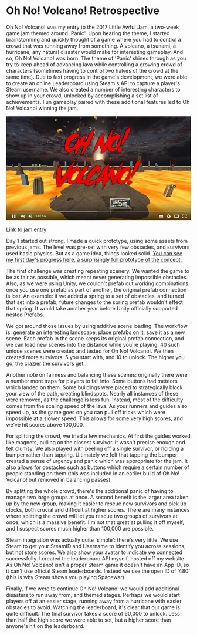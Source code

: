 # Oh No! Volcano! Retrospective

Oh No! Volcano! was my entry to the 2017 Little Awful Jam, a two-week game jam themed around 'Panic'. Upon hearing the theme, I started brainstorming and quickly thought of a game where you had to control a crowd that was running away from something. A volcano, a tsunami, a hurricane, any natural disaster would make for interesting gameplay. And so, Oh No! Volcano! was born. The theme of 'Panic' shines through as you try to keep ahead of advancing lava while controlling a growing crowd of characters (sometimes having to control two halves of the crowd at the same time). Due to fast progress in the game's development, we were able to create an online Leaderboard using Steam's API to capture a player's Steam username. We also created a number of interesting characters to show up in your crowd, unlocked by accomplishing a set list of achievements. Fun gameplay paired with these additional features led to Oh No! Volcano! winning the jam.

[![Oh No! Volcano!](VolcanoYoutubeThumb.png)](https://youtu.be/mCUJCO0oVuU "Oh No! Volcano!")


[Link to jam entry](http://www.awfuljams.com/little-awful-2017/games/oh-no-volcano)

Day 1 started out strong. I made a quick prototype, using some assets from previous jams. The level was pre-set with very few obstacles, and survivors used basic physics. But as a game idea, things looked solid. [You can see my first day's progress here, a surprisingly full prototype of the concept.](https://www.youtube.com/watch?v=6_dTEwQ3RII)

The first challenge was creating repeating scenery. We wanted the game to be as fair as possible, which meant never generating impossible obstacles. Also, as we were using Unity, we couldn't prefab out working combinations: once you use one prefab as part of another, the original prefab connection is lost. An example: if we added a spring to a set of obstacles, and turned that set into a prefab, future changes to the spring prefab wouldn't effect that spring. It would take another year before Unity officially supported nested Prefabs.

We got around those issues by using additive scene loading. The workflow is: generate an interesting landscape, place prefabs on it, save it as a new scene. Each prefab in the scene keeps its original prefab connection, and we can load new scenes into the distance while you're playing. 40 such unique scenes were created and tested for Oh No! Volcano!. We then created more survivors: 5 you start with, and 10 to unlock. The higher you go, the crazier the survivors get.

Another note on fairness and balancing these scenes: originally there were a number more traps for players to fall into. Some buttons had meteors which landed on them. Some buildings were placed to strategically block your view of the path, creating blindspots. Nearly all instances of these were removed, as the challenge is less fun. Instead, most of the difficulty comes from the scaling speed of the lava. As your runners and guides also speed up, as the game goes on you can pull off tricks which were impossible at a slower speed. This allows for some very high scores, and we've hit scores above 100,000.

For splitting the crowd, we tried a few mechanics. At first the guides worked like magnets, pulling on the closest survivor. It wasn't precise enough and felt clumsy. We also played with peeling off a single survivor, or holding a bumper rather than tapping. Ultimately we felt that tapping the bumper created a sense of urgency and panic which was appropriate for the jam. It also allows for obstacles such as buttons which require a certain number of people standing on them (this was included in an earlier build of Oh No! Volcano! but removed in balancing passes).

By splitting the whole crowd, there's the additional panic of having to manage two large groups at once. A second benefit is the larger area taken up by the new group, making it easier to rescue new survivors and pick up clocks, both crucial and difficult at higher scores. There are many instances where splitting the crowd will let you rescue two groups of survivors at once, which is a massive benefit. I'm not that great at pulling it off myself, and I suspect scores much higher than 100,000 are possible.

Steam integration was actually quite 'simple': there's very little. We use Steam to get your SteamID and Username to identify you across sessions, but not store scores. We also show your avatar to indicate we connected successfully. I created the leaderboard API myself, hosted off my website. As Oh No! Volcano! isn't a proper Steam game it doesn't have an App ID, so it can't use official Steam leaderboards. Instead we use the open ID of '480' (this is why Steam shows you playing Spacewar).

Finally, if we were to continue Oh No! Volcano! we would add additional disasters to run away from, and themed stages. Perhaps we would start players off at an easier stage, running away from a hurricane with easier obstacles to avoid. Watching the leaderboard, it's clear that our game is quite difficult. The final survivor takes a score of 60,000 to unlock. Less than half the high score we were able to set, but a higher score than anyone's hit on the leaderboard.
